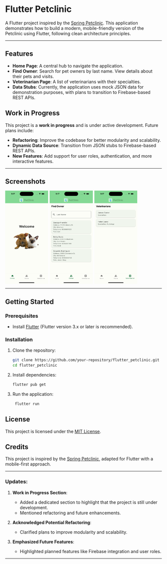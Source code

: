 # Flutter Petclinic

A Flutter project inspired by the [Spring Petclinic](https://github.com/spring-projects/spring-petclinic). This application demonstrates how to build a modern, mobile-friendly version of the Petclinic using Flutter, following clean architecture principles.

---

## Features

- **Home Page**: A central hub to navigate the application.
- **Find Owner**: Search for pet owners by last name. View details about their pets and visits.
- **Veterinarian Page**: A list of veterinarians with their specialties.
- **Data Stubs**: Currently, the application uses mock JSON data for demonstration purposes, with plans to transition to Firebase-based REST APIs.

## Work in Progress

This project is a **work in progress** and is under active development. Future plans include:

- **Refactoring**: Improve the codebase for better modularity and scalability.
- **Dynamic Data Source**: Transition from JSON stubs to Firebase-based REST APIs.
- **New Features**: Add support for user roles, authentication, and more interactive features.

---

## Screenshots

<div style="display: flex; gap: 5px;">
    <img src="assets/screenshot_home.png" alt="Home Page" height="300px">
    <img src="assets/screenshot_find_owner.png" alt="Find Owner" height="300px">
    <img src="assets/screenshot_veterinarian.png" alt="Veterinarian" height="300px">
</div>

---

## Getting Started

### Prerequisites

- Install [Flutter](https://flutter.dev/docs/get-started/install) (Flutter version 3.x or later is recommended).

### Installation

1. Clone the repository:
   ```bash
   git clone https://github.com/your-repository/flutter_petclinic.git
   cd flutter_petclinic

2. Install dependencies:
   ```bash
   flutter pub get
   ```

3. Run the application:
   ```bash
    flutter run
    ```

## License

This project is licensed under the [MIT License](LICENSE).


## Credits
This project is inspired by the [Spring Petclinic](https://github.com/spring-projects/spring-petclinic), adapted for Flutter with a mobile-first approach.

---

### Updates:

1. **Work in Progress Section**:
   - Added a dedicated section to highlight that the project is still under development.
   - Mentioned refactoring and future enhancements.

2. **Acknowledged Potential Refactoring**:
   - Clarified plans to improve modularity and scalability.

3. **Emphasized Future Features**:
   - Highlighted planned features like Firebase integration and user roles.

---

